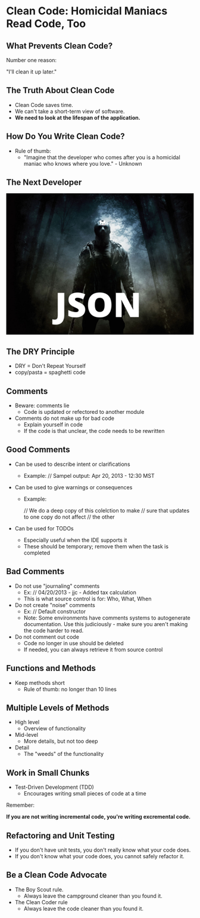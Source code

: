 # Clean Code: Homicidal Maniacs Read Code, Too

## What Prevents Clean Code?

Number one reason:

"I'll clean it up later."

## The Truth About Clean Code

* Clean Code saves time.
* We can't take a short-term view of software.
* **We need to look at the lifespan of the application.**

## How Do You Write Clean Code?

* Rule of thumb:
  * "Imagine that the developer who comes after you is a homicidal maniac who
     knows where you love." - Unknown

## The Next Developer

![Json](assets/clean_code_json.jpg)

## The DRY Principle

* DRY = Don't Repeat Yourself
* copy/pasta = spaghetti code

## Comments

* Beware: comments lie
  * Code is updated or refectored to another module
* Comments do not make up for bad code
  * Explain yourself in code
  * If the code is that unclear, the code needs to be rewritten

## Good Comments

* Can be used to describe intent or clarifications
  * Example: // Sampel output: Apr 20, 2013 - 12:30 MST
* Can be used to give warnings or consequences
  * Example:

    // We do a deep copy of this colelction to make
    // sure that updates to one copy do not affect
    // the other

* Can be used for TODOs
  * Especially useful when the IDE supports it
  * These should be temporary; remove them when the task is completed

## Bad Comments

* Do not use "journaling" comments
  * Ex: // 04/20/2013 - jjc - Added tax calculation
  * This is what source control is for: Who, What, When
* Do not create "noise" comments
  * Ex: // Default constructor
  * Note: Some environments have comments systems to autogenerate
    documentation. Use this judiciously - make sure you aren't making the code
    harder to read.
* Do not comment out code
  * Code no longer in use should be deleted
  * If needed, you can always retrieve it from source control

## Functions and Methods

* Keep methods short
  * Rule of thumb: no longer than 10 lines

## Multiple Levels of Methods

* High level
  * Overview of functionality
* Mid-level
  * More details, but not too deep
* Detail
  * The "weeds" of the functionality

## Work in Small Chunks

* Test-Driven Development (TDD)
  * Encourages writing small pieces of code at a time

Remember:

**If you are not writing incremental code, you're writing excremental code.**

## Refactoring and Unit Testing

* If you don't have unit tests, you don't really know what your code does.
* If you don't know what your code does, you cannot safely refactor it.


## Be a Clean Code Advocate

* The Boy Scout rule.
  * Always leave the campground cleaner than you found it.
* The Clean Coder rule
  * Always leave the code cleaner than you found it.

